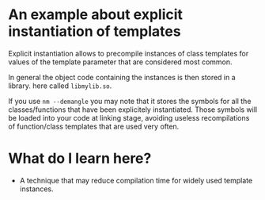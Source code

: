 # An example about explicit instantiation of templates #

Explicit instantiation allows to precompile instances of class templates
for values of the template parameter that are considered most common. 

In general the object code containing the instances is then stored in a library.
here called `libmylib.so`.

If you use `nm --demangle` you may note that it stores the symbols for
all the classes/functions that have been explicitely
instantiated. Those symbols will be loaded into your code at linking
stage, avoiding useless recompilations of function/class templates that are
used very often.

# What do I learn here? #
- A technique that may reduce compilation time for widely used template instances.
